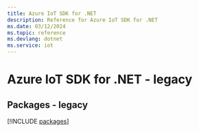 ```yaml
---
title: Azure IoT SDK for .NET
description: Reference for Azure IoT SDK for .NET
ms.date: 03/12/2024
ms.topic: reference
ms.devlang: dotnet
ms.service: iot
---
```

# Azure IoT SDK for .NET - legacy
## Packages - legacy
[!INCLUDE [packages](iot-index.md)]